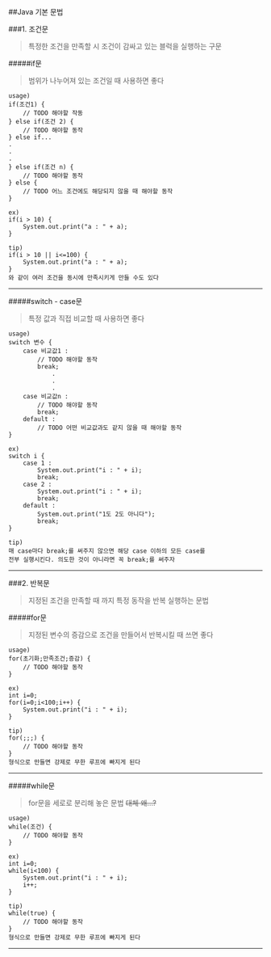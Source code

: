 ##Java 기본 문법

###1. 조건문
>특정한 조건을 만족할 시 조건이 감싸고 있는 블럭을 실행하는 구문  

#####if문
>범위가 나누어져 있는 조건일 때 사용하면 좋다

```
usage)
if(조건1) {
	// TODO 해야할 작동
} else if(조건 2) {
	// TODO 해야할 동작
} else if...
.
.
.
} else if(조건 n) {
	// TODO 해야할 동작
} else {
	// TODO 어느 조건에도 해당되지 않을 때 해야할 동작
}

ex)
if(i > 10) {
	System.out.print("a : " + a);
}

tip)
if(i > 10 || i<=100) {
	System.out.print("a : " + a);
}
와 같이 여러 조건을 동시에 만족시키게 만들 수도 있다
```
---

#####switch - case문
>특정 값과 직접 비교할 때 사용하면 좋다

```
usage)
switch 변수 {
	case 비교값1 :
		// TODO 해야할 동작
		break;
			.
			.
			.
	case 비교값n :
		// TODO 해야할 동작
		break;
	default :
		// TODO 어떤 비교값과도 같지 않을 때 해야할 동작
}

ex)
switch i {
	case 1 :
		System.out.print("i : " + i);
		break;
	case 2 :
		System.out.print("i : " + i);
		break;
	default :
		System.out.print("1도 2도 아니다");
		break;
}

tip)
매 case마다 break;를 써주지 않으면 해당 case 이하의 모든 case를
전부 실행시킨다. 의도한 것이 아니라면 꼭 break;를 써주자
```
---
###2. 반복문
>지정된 조건을 만족할 때 까지 특정 동작을 반복 실행하는 문법

#####for문
>지정된 변수의 증감으로 조건을 만들어서 반복시킬 때 쓰면 좋다

```
usage)
for(초기화;만족조건;증감) {
	// TODO 해야할 동작
}

ex)
int i=0;
for(i=0;i<100;i++) {
	System.out.print("i : " + i);
}

tip)
for(;;;) {
	// TODO 해야할 동작
}
형식으로 만들면 강제로 무한 루프에 빠지게 된다
```

---

#####while문
>for문을 세로로 분리해 놓은 문법 <del>대체 왜...?</del>

```
usage)
while(조건) {
	// TODO 해야할 동작
}

ex)
int i=0;
while(i<100) {
	System.out.print("i : " + i);
	i++;
}

tip)
while(true) {
	// TODO 해야할 동작
}
형식으로 만들면 강제로 무한 루프에 빠지게 된다
```
---